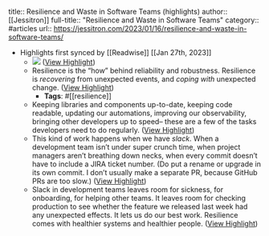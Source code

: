 title:: Resilience and Waste in Software Teams (highlights)
author:: [[Jessitron]]
full-title:: "Resilience and Waste in Software Teams"
category:: #articles
url:: https://jessitron.com/2023/01/16/resilience-and-waste-in-software-teams/

- Highlights first synced by [[Readwise]] [[Jan 27th, 2023]]
	- ![](https://i0.wp.com/jessitron.com/wp-content/uploads/2023/01/Screenshot-2023-01-17-at-9.19.36-AM.png?fit=1708%2C1174&ssl=1) ([View Highlight](https://read.readwise.io/read/01gqrxj3zafkn6dh5p5p811499))
	- Resilience is the “how” behind reliability and robustness. Resilience is *recovering* from unexpected events, and *coping with* unexpected change. ([View Highlight](https://read.readwise.io/read/01gqrxdws9zrbb03vqcksnsqg2))
		- **Tags**: #[[resilience]]
	- Keeping libraries and components up-to-date, keeping code readable, updating our automations, improving our observability, bringing other developers up to speed– these are a few of the tasks developers need to do regularly. ([View Highlight](https://read.readwise.io/read/01gqrxfej6yd6dmaj16ccnz4wf))
	- This kind of work happens when we have *slack*. When a development team isn’t under super crunch time, when project managers aren’t breathing down necks, when every commit doesn’t have to include a JIRA ticket number. (Do put a rename or upgrade in its own commit. I don’t usually make a separate PR, because GitHub PRs are too slow.) ([View Highlight](https://read.readwise.io/read/01gqrxgdedet5e48zwe3ythtqe))
	- Slack in development teams leaves room for sickness, for onboarding, for helping other teams. It leaves room for checking production to see whether the feature we released last week had any unexpected effects. It lets us do our best work. Resilience comes with healthier systems and healthier people. ([View Highlight](https://read.readwise.io/read/01gqrxhkzpzaz4xsk13csethc7))